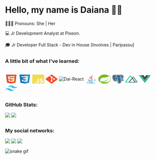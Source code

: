 <h1> Hello, my name is Daiana  👋🏻 </h1>
<p>👱🏻‍♀️ Pronouns: She | Her </p>
<p>💻 Jr Development Analyst at Pixeon.</p>
<p>🎓 Jr Developer Full Stack - Dev in House [Involves | Paripassu]</p>
  

 ##
 ### A little bit of what I've learned:

  
  
<div style="display: inline_block"><br>
   <img align="center" alt="Dai-HTML" height="30" width="40" src="https://raw.githubusercontent.com/devicons/devicon/master/icons/html5/html5-original.svg">
   <img align="center" alt="Dai-CSS" height="30" width="40" src="https://raw.githubusercontent.com/devicons/devicon/master/icons/css3/css3-original.svg">
   <img align="center" alt="Dai-Js" height="30" width="40" src="https://raw.githubusercontent.com/devicons/devicon/master/icons/javascript/javascript-plain.svg">
   <img align="center" alt="Dai-Git" height="30" width="40" src="https://github.com/devicons/devicon/blob/master/icons/git/git-original.svg">
  <img align="center" alt="Dai-React" height = "30" width = "40" src="https://vectorified.com/images/icon-react-native-24.png">
  <img align="center" alt="Dai-Java" height = "30" width = "40" src="https://github.com/devicons/devicon/blob/master/icons/java/java-original.svg">
  <img align="center" alt="Dai-Spring" height = "30" width = "40" src="https://github.com/devicons/devicon/blob/master/icons/spring/spring-original.svg">
  <img align="center" alt="Dai-PostgreSQL" height = "30" width = "40" src="https://github.com/devicons/devicon/blob/master/icons/postgresql/postgresql-original.svg">
  <img align="center" alt="Dai-Nuxtjs" height = "30" width = "40" src="https://github.com/devicons/devicon/blob/master/icons/nuxtjs/nuxtjs-original.svg">
  <img align="center" alt="Dai-Vue" height = "30" width = "40" src="https://github.com/devicons/devicon/blob/master/icons/vuejs/vuejs-original.svg">
  <img align="center" alt="Dai-Tailwind" height = "30" width = "40" src="https://github.com/devicons/devicon/blob/master/icons/tailwindcss/tailwindcss-plain.svg">
</div>


##
### GitHub Stats:


<p align = "left">
  <img src = "https://github-readme-stats.vercel.app/api?username=DaianaEgerMichels&show_icons=true&theme=radical&line_height=27">
  <img src = "https://github-readme-stats.vercel.app/api/top-langs/?username=DaianaEgerMichels&hide=css,html&theme=radical">
</p>
  
 ##
 ### My social networks:

  
<div> 
  <a href="https://www.instagram.com/daiana.michels" target="_blank"><img src="https://img.shields.io/badge/-Instagram-%23E4405F?style=for-the-badge&logo=instagram&logoColor=white" target="_blank"></a>
  <a href="https://twitter.com/daianamichels" target="_blank"><img src="https://img.shields.io/badge/Twitter-1DA1F2?style=for-the-badge&logo=twitter&logoColor=white" target="_blank"></a> 
  <a href="https://www.linkedin.com/in/19972309daiana-eger-michels/" target="_blank"><img src="https://img.shields.io/badge/-LinkedIn-%230077B5?style=for-the-badge&logo=linkedin&logoColor=white" target="_blank"></a> 
</div>

![snake gif](https://github.com/DaianaEgerMichels/DaianaEgerMichels/blob/output/github-contribution-grid-snake.svg)
